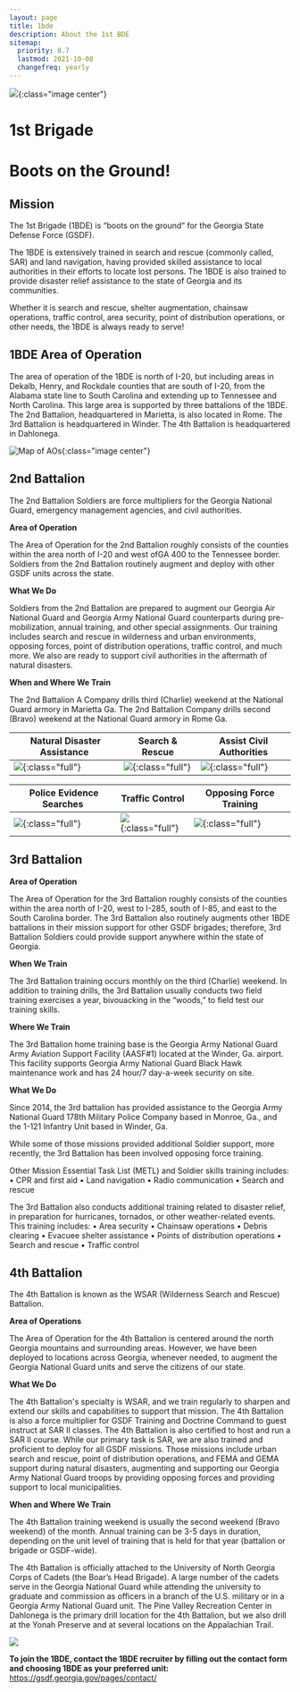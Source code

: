 ```yaml
---
layout: page
title: 1bde
description: About the 1st BDE
sitemap:
  priority: 0.7
  lastmod: 2021-10-08
  changefreq: yearly
---
```

![](/images/1bde-creat.png){:class="image center"}

# 1st Brigade

# Boots on the Ground!

## **Mission**

The 1st Brigade (1BDE) is “boots on the ground” for the Georgia State Defense Force (GSDF).

The 1BDE is extensively trained in search and rescue (commonly called, SAR) and land navigation, having provided skilled assistance to local authorities in their efforts to locate lost persons. The 1BDE is also trained to provide disaster relief assistance to the state of Georgia and its communities.

Whether it is search and rescue, shelter augmentation, chainsaw operations, traffic control, area security, point of distribution operations, or other needs, the 1BDE is always ready to serve!

## **1BDE Area of Operation**

The area of operation of the 1BDE is north of I-20, but including areas in Dekalb, Henry, and Rockdale counties that are south of I-20, from the Alabama state line to South Carolina and extending up to Tennessee and North Carolina. This large area is supported by three battalions of the 1BDE. The 2nd Battalion, headquartered in Marietta, is also located in Rome. The 3rd Battalion is headquartered in Winder. The 4th Battalion is headquartered in Dahlonega. 

![Map of AOs](/images/aos-v2.jpg){:class="image center"}

## 2nd Battalion

The 2nd Battalion Soldiers are force multipliers for the Georgia National Guard, emergency management agencies, and civil authorities.

**Area of Operation**

The Area of Operation for the 2nd Battalion roughly consists of the counties within the area north of I-20 and west ofGA 400 to the Tennessee border. Soldiers from the 2nd Battalion routinely augment and deploy with other GSDF units across the state.

**What We Do**

Soldiers from the 2nd Battalion are prepared to augment our Georgia Air National Guard and Georgia Army National Guard counterparts during pre-mobilization, annual training, and other special assignments. Our training includes search and rescue in wilderness and urban environments, opposing forces, point of distribution operations, traffic control, and much more. We also are ready to support civil authorities in the aftermath of natural disasters.

**When and Where We Train**

The 2nd Battalion A Company drills third (Charlie) weekend at the National Guard armory in Marietta Ga.  The 2nd Battalion Company drills second (Bravo) weekend at the National Guard armory in Rome Ga.  

| ﻿ Natural Disaster Assistance                   | Search & Rescue                    | Assist Civil Authorities                 |
| ----------------------------------------------- | ---------------------------------- | ---------------------------------------- |
| ![](/images/disaster_relief.png){:class="full"} | ![](/images/sr.png){:class="full"} | ![](/images/topright.png){:class="full"} |

| ﻿ Police Evidence Searches             | Traffic Control                         | Opposing Force Training                     |
| -------------------------------------- | --------------------------------------- | ------------------------------------------- |
| ![](/images/police.png){:class="full"} | ![](/images/traffic.png){:class="full"} | ![](/images/bottomright.png){:class="full"} |

## 3rd Battalion

**Area of Operation**

The Area of Operation for the 3rd Battalion roughly consists of the counties within the area north of I-20, west to I-285, south of I-85, and east to the South Carolina border. The 3rd Battalion also routinely augments other 1BDE battalions in their mission support for other GSDF brigades; therefore, 3rd Battalion Soldiers could provide support anywhere within the state of Georgia.

**When We Train**

The 3rd Battalion training occurs monthly on the third (Charlie) weekend. In addition to training drills, the 3rd Battalion usually conducts two field training exercises a year, bivouacking in the “woods,” to field test our training skills.

**Where We Train**

The 3rd Battalion home training base is the Georgia Army National Guard Army Aviation Support Facility (AASF#1) located at the Winder, Ga. airport. This facility supports Georgia Army National Guard Black Hawk maintenance work and has 24 hour/7 day-a-week security on site.

**What We Do**

Since 2014, the 3rd battalion has provided assistance to the Georgia Army National Guard 178th Military Police Company based in Monroe, Ga., and the 1-121 Infantry Unit based in Winder, Ga. 

While some of those missions provided additional Soldier support, more recently, the 3rd Battalion has been involved opposing force training. 

Other Mission Essential Task List (METL) and Soldier skills training includes:
•	CPR and first aid
•	Land navigation
•	Radio communication
•	Search and rescue

The 3rd Battalion also conducts additional training related to disaster relief, in preparation for hurricanes, tornados, or other weather-related events. This training includes:
•	Area security
•	Chainsaw operations
•	Debris clearing
•	Evacuee shelter assistance
•	Points of distribution operations 
•	Search and rescue
•	Traffic control

## 4th Battalion

The 4th Battalion is known as the WSAR (Wilderness Search and Rescue) Battalion.

**Area of Operations**

The Area of Operation for the 4th Battalion is centered around the north Georgia mountains and surrounding areas. However, we have been deployed to locations across Georgia, whenever needed, to augment the Georgia National Guard units and serve the citizens of our state.  

**What We Do**

The 4th Battalion's specialty is WSAR, and we train regularly to sharpen and extend our skills and capabilities to support that mission. The 4th Battalion is also a force multiplier for GSDF Training and Doctrine Command to guest instruct at SAR II classes. The 4th Battalion is also certified to host and run a SAR II course.  While our primary task is SAR, we are also trained and proficient to deploy for all GSDF missions. Those missions include urban search and rescue, point of distribution operations, and FEMA and GEMA support during natural disasters, augmenting and supporting our Georgia Army National Guard troops by providing opposing forces and providing support to local municipalities.

**When and Where We Train**

The 4th Battalion training weekend is usually the second weekend (Bravo weekend) of the month. Annual training can be 3-5 days in duration, depending on the unit level of training that is held for that year (battalion or brigade or GSDF-wide).

The 4th Battalion is officially attached to the University of North Georgia Corps of Cadets (the Boar’s Head Brigade). A large number of the cadets serve in the Georgia National Guard while attending the university to graduate and commission as officers in a branch of the U.S. military or in a Georgia Army National Guard unit. The Pine Valley Recreation Center in Dahlonega is the primary drill location for the 4th Battalion, but we also drill at the Yonah Preserve and at several locations on the Appalachian Trail.

![](/images/41.png)

**To join the 1BDE, contact the 1BDE recruiter by filling out the contact form and choosing 1BDE as your preferred unit:** <https://gsdf.georgia.gov/pages/contact/>